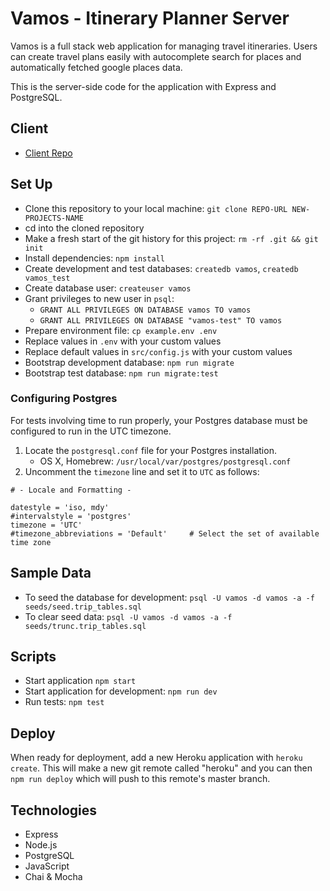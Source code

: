 # Vamos - Itinerary Planner Server

Vamos is a full stack web application for managing travel itineraries. Users can create travel plans easily with autocomplete search for places and automatically fetched google places data.

This is the server-side code for the application with Express and PostgreSQL.

## Client

- [Client Repo](https://github.com/asching7108/itinerary-planner-app/)

## Set Up

- Clone this repository to your local machine: `git clone REPO-URL NEW-PROJECTS-NAME`
- cd into the cloned repository
- Make a fresh start of the git history for this project: `rm -rf .git && git init`
- Install dependencies: `npm install`
- Create development and test databases: `createdb vamos`, `createdb vamos_test`
- Create database user: `createuser vamos`
- Grant privileges to new user in `psql`:
  - `GRANT ALL PRIVILEGES ON DATABASE vamos TO vamos`
  - `GRANT ALL PRIVILEGES ON DATABASE "vamos-test" TO vamos`
- Prepare environment file: `cp example.env .env`
- Replace values in `.env` with your custom values
- Replace default values in `src/config.js` with your custom values
- Bootstrap development database: `npm run migrate`
- Bootstrap test database: `npm run migrate:test`

### Configuring Postgres

For tests involving time to run properly, your Postgres database must be configured to run in the UTC timezone.

1. Locate the `postgresql.conf` file for your Postgres installation.
    - OS X, Homebrew: `/usr/local/var/postgres/postgresql.conf`
2. Uncomment the `timezone` line and set it to `UTC` as follows:

```
# - Locale and Formatting -

datestyle = 'iso, mdy'
#intervalstyle = 'postgres'
timezone = 'UTC'
#timezone_abbreviations = 'Default'     # Select the set of available time zone
```

## Sample Data

- To seed the database for development: `psql -U vamos -d vamos -a -f seeds/seed.trip_tables.sql`
- To clear seed data: `psql -U vamos -d vamos -a -f seeds/trunc.trip_tables.sql`

## Scripts

- Start application `npm start`
- Start application for development: `npm run dev`
- Run tests: `npm test`

## Deploy

When ready for deployment, add a new Heroku application with `heroku create`. This will make a new git remote called "heroku" and you can then `npm run deploy` which will push to this remote's master branch.

## Technologies

* Express
* Node.js
* PostgreSQL
* JavaScript
* Chai & Mocha